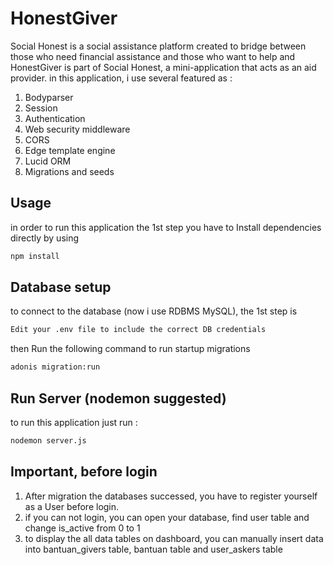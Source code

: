 # HonestGiver

Social Honest is a social assistance platform created to bridge between those who need financial assistance and those who want to help and HonestGiver is part of Social Honest, a mini-application that acts as an aid provider.
in this application, i use several featured as :

1. Bodyparser
2. Session
3. Authentication
4. Web security middleware
5. CORS
6. Edge template engine
7. Lucid ORM
8. Migrations and seeds

## Usage
in order to run this application the 1st step you have to Install dependencies directly by using

```bash
npm install
```

## Database setup
to connect to the database (now i use RDBMS MySQL), the 1st step is 

```bash
Edit your .env file to include the correct DB credentials
```
then Run the following command to run startup migrations

```bash
adonis migration:run
```
## Run Server (nodemon suggested)
to run this application just run :

```bash
nodemon server.js
```

## Important, before login
1. After migration the databases successed, you have to register yourself as a User before login.
2. if you can not login, you can open your database, find user table and change is_active from 0 to 1
3. to display the all data tables on dashboard, you can manually insert data into bantuan_givers table, bantuan table and user_askers table